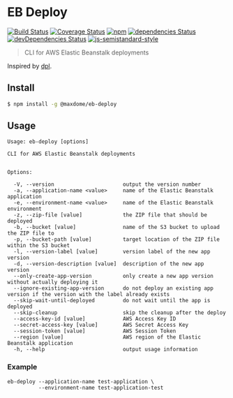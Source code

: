 # EB Deploy

[![Build Status](https://travis-ci.org/maxdome/eb-deploy.svg?branch=develop)](https://travis-ci.org/maxdome/eb-deploy)
[![Coverage Status](https://coveralls.io/repos/github/maxdome/eb-deploy/badge.svg?branch=develop)](https://coveralls.io/github/maxdome/eb-deploy?branch=develop)
[![npm](https://img.shields.io/npm/v/@maxdome/eb-deploy.svg)](https://www.npmjs.com/package/@maxdome/eb-deploy)
[![dependencies Status](https://david-dm.org/maxdome/eb-deploy/status.svg)](https://david-dm.org/maxdome/eb-deploy)
[![devDependencies Status](https://david-dm.org/maxdome/eb-deploy/dev-status.svg)](https://david-dm.org/maxdome/eb-deploy?type=dev)
[![js-semistandard-style](https://img.shields.io/badge/code%20style-semistandard-brightgreen.svg)](https://github.com/Flet/semistandard)


> CLI for AWS Elastic Beanstalk deployments
 
Inspired by [dpl](https://github.com/travis-ci/dpl).

## Install

```sh
$ npm install -g @maxdome/eb-deploy
```

## Usage

```
Usage: eb-deploy [options]

CLI for AWS Elastic Beanstalk deployments


Options:

  -V, --version                      output the version number
  -a, --application-name <value>     name of the Elastic Beanstalk application
  -e, --environment-name <value>     name of the Elastic Beanstalk environment
  -z, --zip-file [value]             the ZIP file that should be deployed
  -b, --bucket [value]               name of the S3 bucket to upload the ZIP file to
  -p, --bucket-path [value]          target location of the ZIP file within the S3 bucket
  -l, --version-label [value]        version label of the new app version
  -d, --version-description [value]  description of the new app version
  --only-create-app-version          only create a new app version without actually deploying it
  --ignore-existing-app-version      do not deploy an existing app version if the version with the label already exists
  --skip-wait-until-deployed         do not wait until the app is deployed
  --skip-cleanup                     skip the cleanup after the deploy
  --access-key-id [value]            AWS Access Key ID
  --secret-access-key [value]        AWS Secret Access Key
  --session-token [value]            AWS Session Token
  --region [value]                   AWS region of the Elastic Beanstalk application
  -h, --help                         output usage information
```

### Example

```
eb-deploy --application-name test-application \
          --environment-name test-application-test
```
